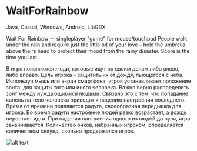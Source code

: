 # WaitForRainbow

Java, Casual, Windows, Android, LibGDX

Wait For Rainbow — singleplayer "game" for mouse/touchpad
People walk under the rain and require just the little bit of your love – hold the umbrella above theirs head to protect their mood from the rainy disaster.
Score is the time you last.


В игре появляются люди, которые идут по своим делам либо влево, либо вправо. Цель игрока – защитить их от дождя, льющегося с неба. Используя мышь или экран смартфона, игрок устанавливает положение зонта, для защиты того или иного человека. Важно верно распределить зонт между нуждающимися людьми. Связано это с тем, что попадание капель на тело человека приводит к падению настроения последнего.
Время от времени появляется радуга, своеобразная передышка для игрока. Во время радуги настроение людей резко возрастает, а дождь перестает идти. 
При падении настроения одного из людей до нуля, игра заканчивается. Количество очков, набранных игроком, определяется количеством секунд, сколько продержался игрок.



![alt text](https://cloud.githubusercontent.com/assets/9267866/25345043/8e3eccec-291c-11e7-9b1f-8d27936d0e98.png)
